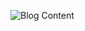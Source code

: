 ![Blog Content](https://user-images.githubusercontent.com/59213454/145122346-c0967a04-9bbf-412a-b74d-59f1970a34f3.png)
